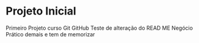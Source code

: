 # Projeto Inicial
 Primeiro Projeto curso Git GitHub
 Teste de alteração do READ ME
Negócio Prático demais e tem de memorizar
